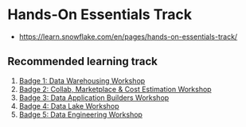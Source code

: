 # Hands-On Essentials Track

- https://learn.snowflake.com/en/pages/hands-on-essentials-track/

## Recommended learning track

1. [Badge 1: Data Warehousing Workshop](https://learn.snowflake.com/en/courses/uni-essdww101/) 
2. [Badge 2: Collab, Marketplace & Cost Estimation Workshop](https://learn.snowflake.com/en/courses/uni-ess-cmcw/)
3. [Badge 3: Data Application Builders Workshop](https://learn.snowflake.com/en/courses/uni-ess-dabw/) 
4. [Badge 4: Data Lake Workshop](https://learn.snowflake.com/en/courses/uni-ess-dlkw/) 
5. [Badge 5: Data Engineering Workshop](https://learn.snowflake.com/en/courses/uni-ess-dngw/)